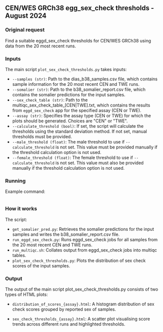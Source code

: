 ## CEN/WES GRCh38 egg_sex_check thresholds - August 2024

### Original request
Find a suitable eggd_sex_check thresholds for CEN/WES GRCh38 using data from the 20 most recent runs.

### Inputs
The main script `plot_sex_check_thresholds.py` takes inputs:
- `--samples (str)`: Path to the dias_b38_samples.csv file, which contains sample information for the 20 most recent CEN and TWE runs.
- `--somalier (str)`: Path to the b38_somalier_report.csv file, which contains the somalier predictions for the input samples.
- `--sex_check_table (str)`: Path to the multiqc_sex_check_table_[CEN|TWE].txt, which contains the results from `eggd_sex_check` app for the specified assay (CEN or TWE).
- `--assay (str)`: Specifies the assay type (CEN or TWE) for which the plots should be generated. Choices are "CEN" or "TWE".
- `--calculate_threshold (bool)`: If set, the script will calculate the thresholds using the standard deviation method. If not set, manual thresholds must be provided.
- `--male_threshold (float)`: The male threshold to use if `--calculate_threshold` is not set. This value must be provided manually if the threshold calculation option is not used.
- `--female_threshold (float)`: The female threshold to use if `--calculate_threshold` is not set. This value must also be provided manually if the threshold calculation option is not used.

### Running
Example command:
```python plot_sex_check_thresholds.py --samples dias_b38_samples.csv --somalier b38_somalier_report.csv --sex_check_table multiqc_sex_check_table_TWE.txt --assay TWE --male_threshold 4.3 --female_threshold 5.1
```

### How it works
The script:
- `get_somalier_pred.py`: Retrieves the somalier predictions for the input samples and writes the b38_somalier_report.csv file.
- `run_eggd_sex_check.py`: Runs eggd_sex_check jobs for all samples from the 20 most recent CEN and TWE runs.
- `run_multiqc.sh`: Collates output from eggd_sex_check jobs into multiqc tables.
- `plot_sex_check_thresholds.py`: Plots the distribution of sex check scores of the input samples.

### Output

The output of the main script plot_sex_check_thresholds.py consists of two types of HTML plots:

- `distribution_of_scores_{assay}.html`: A histogram distribution of sex check scores grouped by reported sex of samples.

- `sex_check_thresholds_{assay}.html`: A scatter plot visualising score trends across different runs and highlighted thresholds.
